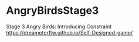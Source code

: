 # AngryBirdsStage3
Stage 3 Angry Birds: Introducing Constraint
https://dreameterftw.github.io/Self-Designed-game/
